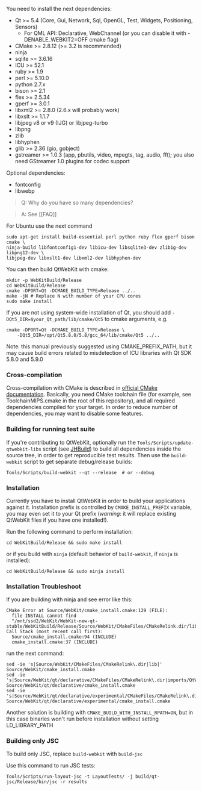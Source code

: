 You need to install the next dependencies:

* Qt >= 5.4 (Core, Gui, Network, Sql, OpenGL, Test, Widgets, Positioning, Sensors)
    * For QML API: Declarative, WebChannel (or you can disable it with -DENABLE_WEBKIT2=OFF cmake flag)
* CMake >= 2.8.12 (>= 3.2 is recommended)
* ninja
* sqlite >= 3.6.16
* ICU >= 52.1
* ruby >= 1.9
* perl >= 5.10.0
* python 2.7.x
* bison >= 2.1
* flex >= 2.5.34
* gperf >= 3.0.1
* libxml2 >= 2.8.0 (2.6.x will probably work)
* libxslt >= 1.1.7
* libjpeg v8 or v9 (IJG) or libjpeg-turbo
* libpng
* zlib
* libhyphen
* glib >= 2.36 (gio, gobject)
* gstreamer >= 1.0.3 (app, pbutils, video, mpegts, tag, audio, fft); you also need GStreamer 1.0 plugins for codec support

Optional dependencies:
* fontconfig
* libwebp

> Q: Why do you have so many dependencies?

> A: See [[FAQ]]

For Ubuntu use the next command

    sudo apt-get install build-essential perl python ruby flex gperf bison cmake \
    ninja-build libfontconfig1-dev libicu-dev libsqlite3-dev zlib1g-dev libpng12-dev \
    libjpeg-dev libxslt1-dev libxml2-dev libhyphen-dev

You can then build QtWebKit with cmake:

    mkdir -p WebKitBuild/Release
    cd WebKitBuild/Release
    cmake -DPORT=Qt -DCMAKE_BUILD_TYPE=Release ../..
    make -jN # Replace N with number of your CPU cores
    sudo make install

If you are not using system-wide installation of Qt, you should add `-DQt5_DIR=$your_Qt_path/lib/cmake/Qt5` to cmake arguments, e.g.

    cmake -DPORT=Qt -DCMAKE_BUILD_TYPE=Release \
        -DQt5_DIR=/opt/Qt5.8.0/5.8/gcc_64/lib/cmake/Qt5 ../..

Note: this manual previously suggested using CMAKE_PREFIX_PATH, but it may cause build errors related to misdetection of ICU libraries with Qt SDK 5.8.0 and 5.9.0

### Cross-compilation

Cross-compilation with CMake is described in [official CMake documentation](https://cmake.org/cmake/help/v3.0/manual/cmake-toolchains.7.html#cross-compiling). Basically, you need CMake toolchain file (for example, see ToolchainMIPS.cmake in the root of this repository), and all required dependencies compiled for your target. In order to reduce number of dependencies, you may want to disable some features.

### Building for running test suite

If you're contributing to QtWebKit, optionally run the `Tools/Scripts/update-qtwebkit-libs` script (see [JHBuild](https://github.com/annulen/webkit/wiki/JHBuild)) to build all dependencies inside the source tree, in order to get reproducible test results. Then use the `build-webkit` script to get separate debug/release builds:

    Tools/Scripts/build-webkit --qt --release  # or --debug

### Installation

Currently you have to install QtWebKit in order to build your applications against it. Installation prefix is controlled by `CMAKE_INSTALL_PREFIX` variable, you may even set it to your Qt prefix (*warning*: it will replace existing QtWebKit files if you have one installed!).

Run the following command to perform installation:

    cd WebKitBuild/Release && sudo make install

or if you build with `ninja` (default behavior of `build-webkit`, if `ninja` is installed):

    cd WebKitBuild/Release && sudo ninja install

### Installation Troubleshoot

If you are building with ninja and see error like this:
```
CMake Error at Source/WebKit/cmake_install.cmake:129 (FILE):
  file INSTALL cannot find
  "/mnt/ssd2/WebKit/WebKit-new-qt-stable/WebKitBuild/Release/Source/WebKit/CMakeFiles/CMakeRelink.dir/libQt5WebKitWidgets.so.5.602.1".
Call Stack (most recent call first):
  Source/cmake_install.cmake:94 (INCLUDE)
  cmake_install.cmake:37 (INCLUDE)
```
run the next command:
```
sed -ie 's|Source/WebKit/CMakeFiles/CMakeRelink\.dir|lib|' Source/WebKit/cmake_install.cmake
sed -ie 's|Source/WebKit/qt/declarative/CMakeFiles/CMakeRelink\.dir|imports/QtWebKit|' Source/WebKit/qt/declarative/cmake_install.cmake
sed -ie 's|Source/WebKit/qt/declarative/experimental/CMakeFiles/CMakeRelink\.dir|imports/QtWebKit/experimental|' Source/WebKit/qt/declarative/experimental/cmake_install.cmake
```

Another solution is building with `CMAKE_BUILD_WITH_INSTALL_RPATH=ON`, but in this case binaries won't run before installation without setting LD_LIBRARY_PATH

### Building only JSC

To build only JSC, replace `build-webkit` with `build-jsc`

Use this command to run JSC tests:

    Tools/Scripts/run-layout-jsc -t LayoutTests/ -j build/qt-jsc/Release/bin/jsc -r results